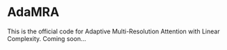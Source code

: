 # AdaMRA
This is the official code for Adaptive Multi-Resolution Attention with Linear Complexity. Coming soon...
